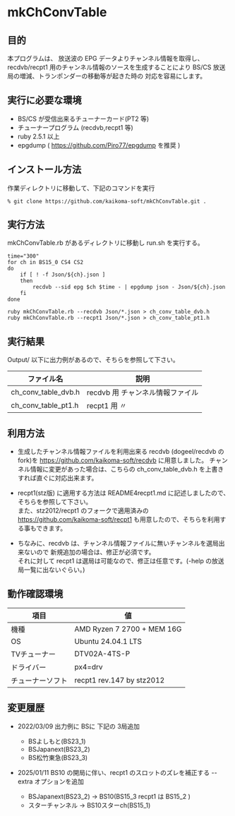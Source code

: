 # mkChConvTable

## 目的

本プログラムは、
放送波の EPG データよりチャンネル情報を取得し、
recdvb/recpt1 用のチャンネル情報のソースを生成することにより
 BS/CS 放送局の増減、トランポンダーの移動等が起きた時の
対応を容易にします。


## 実行に必要な環境

* BS/CS が受信出来るチューナーカード(PT2 等)
* チューナープログラム (recdvb,recpt1 等)
* ruby   2.5.1 以上
* epgdump ( https://github.com/Piro77/epgdump を推奨 )

## インストール方法

作業ディレクトリに移動して、下記のコマンドを実行

```
% git clone https://github.com/kaikoma-soft/mkChConvTable.git .
```

## 実行方法

mkChConvTable.rb があるディレクトリに移動し run.sh を実行する。
```
time="300"
for ch in BS15_0 CS4 CS2
do
    if [ ! -f Json/${ch}.json ]
    then
        recdvb --sid epg $ch $time - | epgdump json - Json/${ch}.json
    fi
done

ruby mkChConvTable.rb --recdvb Json/*.json > ch_conv_table_dvb.h
ruby mkChConvTable.rb --recpt1 Json/*.json > ch_conv_table_pt1.h
```

## 実行結果

Output/ 以下に出力例があるので、そちらを参照して下さい。

|  ファイル名          |      説明       |
|----------------------|--------------------|
| ch_conv_table_dvb.h  | recdvb 用 チャンネル情報ファイル|
| ch_conv_table_pt1.h  | recpt1 用   〃  |
 

## 利用方法

* 生成したチャンネル情報ファイルを利用出来る recdvb (dogeel/recdvb のfork)を
  https://github.com/kaikoma-soft/recdvb に用意しました。
  チャンネル情報に変更があった場合は、こちらの ch_conv_table_dvb.h
  を上書きすれば直ぐに対応出来ます。

* recpt1(stz版) に適用する方法は README4recpt1.md
  に記述しましたので、そちらを参照して下さい。<br>
  また、stz2012/recpt1 のフォークで適用済みの
  https://github.com/kaikoma-soft/recpt1
  も用意したので、そちらを利用する事もできます。

* ちなみに、recdvb は、チャンネル情報ファイルに無いチャンネルを選局出来ないので
  新規追加の場合は、修正が必須です。<br>
  それに対して recpt1 は選局は可能なので、修正は任意です。(-help の放送局一覧に出ないぐらい。)

## 動作確認環境

|   項目       |       値            |
|--------------|---------------------|
| 機種         |  AMD Ryzen 7 2700 + MEM 16G |
| OS           |  Ubuntu 24.04.1 LTS |
| TVチューナー |  DTV02A-4TS-P
| ドライバー   |  px4=drv
| チューナーソフト |  recpt1   rev.147 by stz2012


## 変更履歴
 * 2022/03/09 出力例に BSに 下記の 3局追加
   * BSよしもと(BS23_1)
   * BSJapanext(BS23_2)
   * BS松竹東急(BS23_3)

 * 2025/01/11
   BS10 の開局に伴い、recpt1 のスロットのズレを補正する --extra オプションを追加
   * BSJapanext(BS23_2) -> BS10(BS15_3 recpt1 は BS15_2 )
   * スターチャンネル   -> BS10スターch(BS15_1)
   
   

